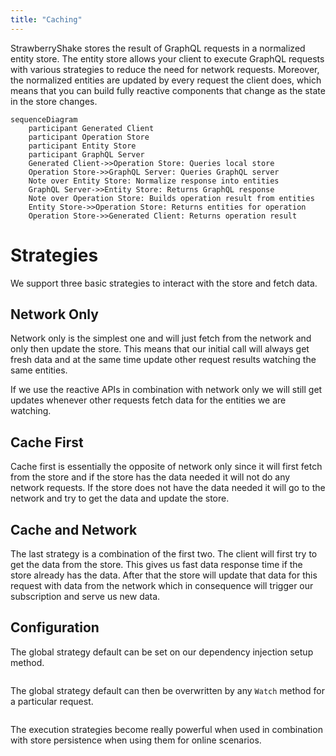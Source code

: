 ```yaml
---
title: "Caching"
---
```


StrawberryShake stores the result of GraphQL requests in a normalized entity store. The entity store allows your client to execute GraphQL requests with various strategies to reduce the need for network requests. Moreover, the normalized entities are updated by every request the client does, which means that you can build fully reactive components that change as the state in the store changes.

```mermaid
sequenceDiagram
    participant Generated Client
    participant Operation Store
    participant Entity Store
    participant GraphQL Server
    Generated Client->>Operation Store: Queries local store
    Operation Store->>GraphQL Server: Queries GraphQL server
    Note over Entity Store: Normalize response into entities
    GraphQL Server->>Entity Store: Returns GraphQL response
    Note over Operation Store: Builds operation result from entities
    Entity Store->>Operation Store: Returns entities for operation
    Operation Store->>Generated Client: Returns operation result
```

# Strategies

We support three basic strategies to interact with the store and fetch data.

## Network Only

Network only is the simplest one and will just fetch from the network and only then update the store. This means that our initial call will always get fresh data and at the same time update other request results watching the same entities.

If we use the reactive APIs in combination with network only we will still get updates whenever other requests fetch data for the entities we are watching.

## Cache First

Cache first is essentially the opposite of network only since it will first fetch from the store and if the store has the data needed it will not do any network requests. If the store does not have the data needed it will go to the network and try to get the data and update the store.

## Cache and Network

The last strategy is a combination of the first two. The client will first try to get the data from the store. This gives us fast data response time if the store already has the data. After that the store will update that data for this request with data from the network which in consequence will trigger our subscription and serve us new data.

## Configuration

The global strategy default can be set on our dependency injection setup method.

```csharp

```

The global strategy default can then be overwritten by any `Watch` method for a particular request.

```csharp

```

The execution strategies become really powerful when used in combination with store persistence when using them for online scenarios.
